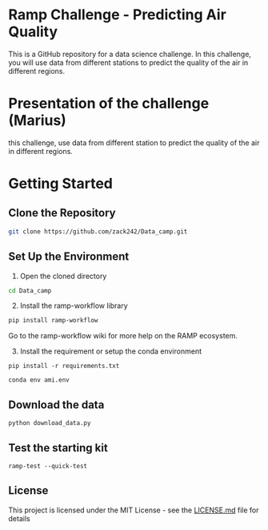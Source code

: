 # Ramp Challenge - Predicting Air Quality

This is a GitHub repository for a data science challenge. In this challenge, you will use data from different stations to predict the quality of the air in different regions.

# Presentation of the challenge (Marius)

this challenge, use data from different station to predict the quality of the air in different regions.

# Getting Started

## Clone the Repository

```bash
git clone https://github.com/zack242/Data_camp.git
```

## Set Up the Environment

1. Open the cloned directory

```bash
cd Data_camp
```

2. Install the ramp-workflow library

```bash
pip install ramp-workflow
```

Go to the ramp-workflow wiki for more help on the RAMP ecosystem.

3. Install the requirement or setup the conda environment

```
pip install -r requirements.txt
```

```
conda env ami.env
```

## Download the data

```
python download_data.py
```

## Test the starting kit

```
ramp-test --quick-test
```

## License

This project is licensed under the MIT License - see the [LICENSE.md](LICENSE.md) file for details
